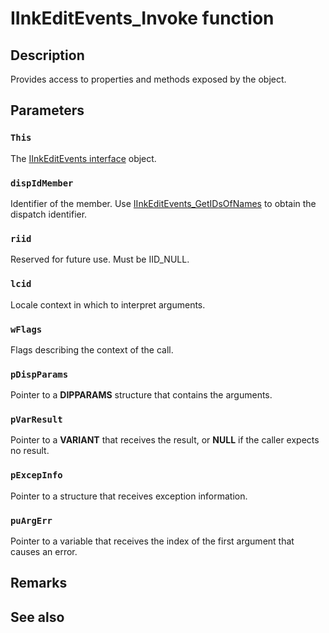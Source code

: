# IInkEditEvents_Invoke function

## Description

Provides access to properties and methods exposed by the object.

## Parameters

### `This`

The [IInkEditEvents interface](https://learn.microsoft.com/windows/win32/api/inked/nn-inked-_iinkeditevents) object.

### `dispIdMember`

Identifier of the member. Use [IInkEditEvents_GetIDsOfNames](https://learn.microsoft.com/windows/win32/api/inked/nf-inked-_iinkeditevents_getidsofnames) to obtain the dispatch identifier.

### `riid`

Reserved for future use. Must be IID_NULL.

### `lcid`

Locale context in which to interpret arguments.

### `wFlags`

Flags describing the context of the call.

### `pDispParams`

Pointer to a **DIPPARAMS** structure that contains the arguments.

### `pVarResult`

Pointer to a **VARIANT** that receives the result, or **NULL** if the caller expects no result.

### `pExcepInfo`

Pointer to a structure that receives exception information.

### `puArgErr`

Pointer to a variable that receives the index of the first argument that causes an error.

## Remarks

## See also